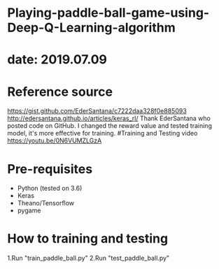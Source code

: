 # Playing-paddle-ball-game-using-Deep-Q-Learning-algorithm
# date: 2019.07.09
# Reference source
https://gist.github.com/EderSantana/c7222daa328f0e885093
http://edersantana.github.io/articles/keras_rl/
Thank EderSantana who posted code on GitHub.
I changed the reward value and tested training model, it's more effective for training.
#Training and Testing video
https://youtu.be/0N6VUMZLGzA
# Pre-requisites
* Python (tested on 3.6)
* Keras
* Theano/Tensorflow
* pygame
# How to training and testing
1.Run "train_paddle_ball.py"
2.Run "test_paddle_ball.py"
